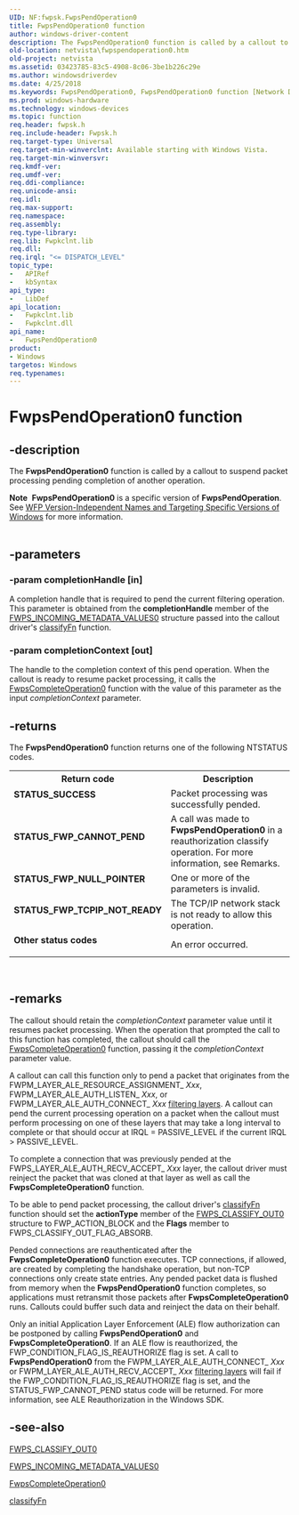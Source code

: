 ```yaml
---
UID: NF:fwpsk.FwpsPendOperation0
title: FwpsPendOperation0 function
author: windows-driver-content
description: The FwpsPendOperation0 function is called by a callout to suspend packet processing pending completion of another operation.Note  FwpsPendOperation0 is a specific version of FwpsPendOperation.
old-location: netvista\fwpspendoperation0.htm
old-project: netvista
ms.assetid: 03423785-83c5-4908-8c06-3be1b226c29e
ms.author: windowsdriverdev
ms.date: 4/25/2018
ms.keywords: FwpsPendOperation0, FwpsPendOperation0 function [Network Drivers Starting with Windows Vista], fwpsk/FwpsPendOperation0, netvista.fwpspendoperation0, wfp_ref_2_funct_3_fwps_J-Q_4e19462a-e31a-4d06-af83-68b11a00dd7a.xml
ms.prod: windows-hardware
ms.technology: windows-devices
ms.topic: function
req.header: fwpsk.h
req.include-header: Fwpsk.h
req.target-type: Universal
req.target-min-winverclnt: Available starting with Windows Vista.
req.target-min-winversvr: 
req.kmdf-ver: 
req.umdf-ver: 
req.ddi-compliance: 
req.unicode-ansi: 
req.idl: 
req.max-support: 
req.namespace: 
req.assembly: 
req.type-library: 
req.lib: Fwpkclnt.lib
req.dll: 
req.irql: "<= DISPATCH_LEVEL"
topic_type:
-	APIRef
-	kbSyntax
api_type:
-	LibDef
api_location:
-	Fwpkclnt.lib
-	Fwpkclnt.dll
api_name:
-	FwpsPendOperation0
product:
- Windows
targetos: Windows
req.typenames: 
---
```


# FwpsPendOperation0 function


## -description


The 
  <b>FwpsPendOperation0</b> function is called by a callout to suspend packet processing pending completion of
  another operation.
<div class="alert"><b>Note</b>  <b>FwpsPendOperation0</b> is a specific version of <b>FwpsPendOperation</b>. See <a href="https://msdn.microsoft.com/FBDF53E5-F7DE-4DEB-AC18-6D2BB59FE670">WFP Version-Independent Names and Targeting Specific Versions of Windows</a> for more information.</div><div> </div>

## -parameters




### -param completionHandle [in]

A completion handle that is required to pend the current filtering operation. This parameter is
     obtained from the 
     <b>completionHandle</b> member of the 
     <a href="https://msdn.microsoft.com/library/windows/hardware/ff552397">FWPS_INCOMING_METADATA_VALUES0</a> structure passed into the callout driver's 
     <a href="https://msdn.microsoft.com/library/windows/hardware/ff544887">classifyFn</a> function.


### -param completionContext [out]

The handle to the completion context of this pend operation. When the callout is ready to resume
     packet processing, it calls the 
     <a href="https://msdn.microsoft.com/library/windows/hardware/ff551152">FwpsCompleteOperation0</a> function
     with the value of this parameter as the input 
     <i>completionContext</i> parameter.


## -returns



The 
     <b>FwpsPendOperation0</b> function returns one of the following NTSTATUS codes.

<table>
<tr>
<th>Return code</th>
<th>Description</th>
</tr>
<tr>
<td width="40%">
<dl>
<dt><b>STATUS_SUCCESS</b></dt>
</dl>
</td>
<td width="60%">
Packet processing was successfully pended.

</td>
</tr>
<tr>
<td width="40%">
<dl>
<dt><b>STATUS_FWP_CANNOT_PEND</b></dt>
</dl>
</td>
<td width="60%">
A call was made to 
       <b>FwpsPendOperation0</b> in a reauthorization classify operation. For more information, see Remarks.

</td>
</tr>
<tr>
<td width="40%">
<dl>
<dt><b>STATUS_FWP_NULL_POINTER</b></dt>
</dl>
</td>
<td width="60%">
One or more of the parameters is invalid.

</td>
</tr>
<tr>
<td width="40%">
<dl>
<dt><b>STATUS_FWP_TCPIP_NOT_READY</b></dt>
</dl>
</td>
<td width="60%">
The TCP/IP network stack is not ready to allow this operation.

</td>
</tr>
<tr>
<td width="40%">
<dl>
<dt><b>Other status codes</b></dt>
</dl>
</td>
<td width="60%">
An error occurred.

</td>
</tr>
</table>
 




## -remarks



The callout should retain the 
    <i>completionContext</i> parameter value until it resumes packet processing. When the operation that
    prompted the call to this function has completed, the callout should call the 
    <a href="https://msdn.microsoft.com/library/windows/hardware/ff551152">FwpsCompleteOperation0</a> function,
    passing it the 
    <i>completionContext</i> parameter value.

A callout can call this function only to pend a packet that originates from the
    FWPM_LAYER_ALE_RESOURCE_ASSIGNMENT_
    <i>Xxx</i>, FWPM_LAYER_ALE_AUTH_LISTEN_
    <i>Xxx</i>, or FWPM_LAYER_ALE_AUTH_CONNECT_
    <i>Xxx</i> <a href="https://docs.microsoft.com/en-us/windows-hardware/drivers/network/using-layer-2-filtering">filtering layers</a>. A callout can
    pend the current processing operation on a packet when the callout must perform processing on one of
    these layers that may take a long interval to complete or that should occur at IRQL = PASSIVE_LEVEL if
    the current IRQL &gt; PASSIVE_LEVEL.

To complete a connection that was previously pended at the FWPS_LAYER_ALE_AUTH_RECV_ACCEPT_
    <i>Xxx</i> layer, the callout driver must reinject the packet that was cloned at that layer as well as
    call the 
    <b>FwpsCompleteOperation0</b> function.

To be able to pend packet processing, the callout driver's 
    <a href="https://msdn.microsoft.com/library/windows/hardware/ff544887">classifyFn</a> function should set the 
    <b>actionType</b> member of the 
    <a href="https://msdn.microsoft.com/library/windows/hardware/ff551229">FWPS_CLASSIFY_OUT0</a> structure to
    FWP_ACTION_BLOCK and the 
    <b>Flags</b> member to FWPS_CLASSIFY_OUT_FLAG_ABSORB.

Pended connections are reauthenticated after the 
    <b>FwpsCompleteOperation0</b> function executes. TCP connections, if allowed, are created by completing
    the handshake operation, but non-TCP connections only create state entries. Any pended packet data
    is flushed from memory when the 
    <b>FwpsPendOperation0</b> function completes, so applications must retransmit those packets after 
    <b>FwpsCompleteOperation0</b> runs. Callouts could buffer such data and reinject the data on their
    behalf.

Only an initial Application Layer Enforcement (ALE) flow authorization can be postponed by calling 
    <b>FwpsPendOperation0</b> and 
    <b>FwpsCompleteOperation0</b>. If an ALE flow is reauthorized, the FWP_CONDITION_FLAG_IS_REAUTHORIZE flag
    is set. A call to 
    <b>FwpsPendOperation0</b> from the FWPM_LAYER_ALE_AUTH_CONNECT_
    <i>Xxx</i> or FWPM_LAYER_ALE_AUTH_RECV_ACCEPT_
    <i>Xxx</i> <a href="https://docs.microsoft.com/en-us/windows-hardware/drivers/network/using-layer-2-filtering">filtering layers</a> will fail if the
    FWP_CONDITION_FLAG_IS_REAUTHORIZE flag is set, and the STATUS_FWP_CANNOT_PEND status code will be
    returned. For more information, see ALE Reauthorization in the Windows SDK.




## -see-also




<a href="https://msdn.microsoft.com/library/windows/hardware/ff551229">FWPS_CLASSIFY_OUT0</a>



<a href="https://msdn.microsoft.com/fba7eb60-0d19-4bfd-b484-2e615d3e9237">
   FWPS_INCOMING_METADATA_VALUES0</a>



<a href="https://msdn.microsoft.com/library/windows/hardware/ff551152">FwpsCompleteOperation0</a>



<a href="https://msdn.microsoft.com/library/windows/hardware/ff544887">classifyFn</a>
 

 

